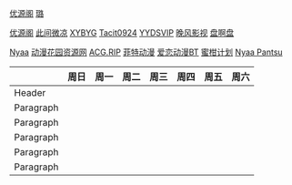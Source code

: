 [优源阁](https://www.alipan.com/s/hKHWxqz69E9/folder/64ec931c2f725835432149558bfe2c867cade692)
[璐](https://www.alipan.com/s/7myhCotFo5Y/folder/656d7f6a8d54cc845a9948a6a8a571d07d81a10e)

[优源阁]()
[此间微凉](https://docs.qq.com/doc/DYVJKbUhEQXdWbHhC)
[XYBYG](https://docs.qq.com/aio/DSkhXS2FLdmdEVEFm?p=OliSaIYnFVdvnoG24UvsD9)
[Tacit0924]()
[YYDSVIP](https://www.alipan.com/s/UT2zfSphdLn)
[晚风影视](https://www.kdocs.cn/l/caD6JgE6hgko)
[盘啊盘]()
<br>

[Nyaa](https://nyaa.si/)
[动漫花园资源网](https://share.dmhy.org/)
[ACG.RIP](https://acg.rip/)
[菲特动漫](https://fitacg.com/)
[爱恋动漫BT](https://www.kisssub.org/)
[蜜柑计划](https://mikanani.me/)
[Nyaa Pantsu](https://ouo.si/)

| | 周日 | 周一 | 周二 | 周三 | 周四 | 周五 | 周六 | 
| --- | --- | --- | --- | --- | --- | --- | --- |
| Header |   |   |   |    |    |    |    |
| Paragraph |   |   |   |    |    |    |    |
| Paragraph |   |   |   |    |    |    |    |
| Paragraph |   |   |   |    |    |    |    |
| Paragraph |   |   |   |    |    |    |    |
| Paragraph |   |   |   |    |    |    |    |
